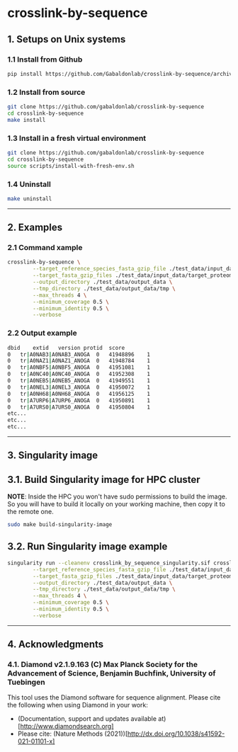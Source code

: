 # crosslink-by-sequence

## 1. Setups on Unix systems

### 1.1 Install from Github

```bash
pip install https://github.com/Gabaldonlab/crosslink-by-sequence/archive/main.zip
```

### 1.2 Install from source

```bash
git clone https://github.com/gabaldonlab/crosslink-by-sequence
cd crosslink-by-sequence
make install
```

### 1.3 Install in a fresh virtual environment

```bash
git clone https://github.com/gabaldonlab/crosslink-by-sequence
cd crosslink-by-sequence
source scripts/install-with-fresh-env.sh
```

### 1.4 Uninstall

```bash
make uninstall
```

---

## 2. Examples

### 2.1 Command xample

```bash
crosslink-by-sequence \
		--target_reference_species_fasta_gzip_file ./test_data/input_data/reference_proteomes/8.7165.faa.gz \
		--target_fasta_gzip_files ./test_data/input_data/target_proteomes/0.7165.fasta.gz \
		--output_directory ./test_data/output_data \
		--tmp_directory ./test_data/output_data/tmp \
		--max_threads 4 \
		--minimum_coverage 0.5 \
		--minimum_identity 0.5 \
        --verbose
```

### 2.2 Output example

```bash
dbid	extid	version	protid	score
0	tr|A0NAB3|A0NAB3_ANOGA	0	41948896	1
0	tr|A0NAZ1|A0NAZ1_ANOGA	0	41948784	1
0	tr|A0NBF5|A0NBF5_ANOGA	0	41951081	1
0	tr|A0NC40|A0NC40_ANOGA	0	41952308	1
0	tr|A0NEB5|A0NEB5_ANOGA	0	41949551	1
0	tr|A0NEL3|A0NEL3_ANOGA	0	41950072	1
0	tr|A0NH68|A0NH68_ANOGA	0	41956125	1
0	tr|A7URP6|A7URP6_ANOGA	0	41950891	1
0	tr|A7URS0|A7URS0_ANOGA	0	41950804	1
etc...
etc...
etc...
```

---

## 3. Singularity image

## 3.1. Build Singularity image for HPC cluster

**NOTE**: Inside the HPC you won't have sudo permissions to build the image. So you will have to build it locally on your working machine, then copy it to the remote one.

```bash
sudo make build-singularity-image
```

## 3.2. Run Singularity image example

```bash
singularity run --cleanenv crosslink_by_sequence_singularity.sif crosslink-by-sequence \
		--target_reference_species_fasta_gzip_file ./test_data/input_data/reference_proteomes/8.7165.faa.gz \
		--target_fasta_gzip_files ./test_data/input_data/target_proteomes/0.7165.fasta.gz \
		--output_directory ./test_data/output_data \
		--tmp_directory ./test_data/output_data/tmp \
		--max_threads 4 \
		--minimum_coverage 0.5 \
		--minimum_identity 0.5 \
		--verbose
```

---

## 4. Acknowledgments

### 4.1. Diamond v2.1.9.163 (C) Max Planck Society for the Advancement of Science, Benjamin Buchfink, University of Tuebingen

This tool uses the Diamond software for sequence alignment.
Please cite the following when using Diamond in your work:

-   (Documentation, support and updates available at)[http://www.diamondsearch.org]
-   Please cite: (Nature Methods (2021))[http://dx.doi.org/10.1038/s41592-021-01101-x]

